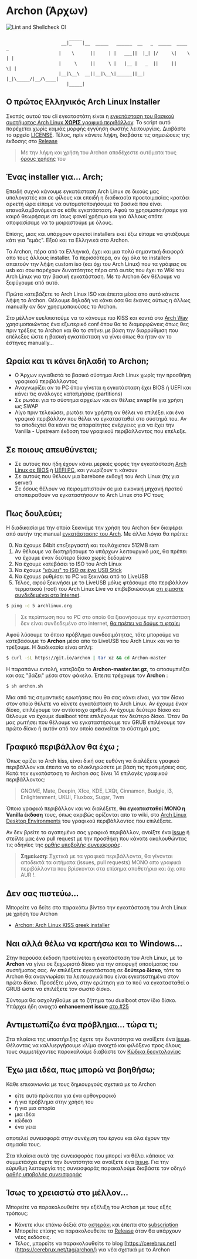# Archon (Άρχων)
![Lint and Shellcheck CI](https://github.com/CerebruxCode/Archon/workflows/CI/badge.svg?branch=develop)
```
                        _____  
                     __|_    |__  _____   ______  __   _  _____  ____   _  
                    |    \      ||     | |   ___||  |_| |/     \|    \ | | 
                    |     \     ||     \ |   |__ |   _  ||     ||     \| | 
                    |__|\__\  __||__|\__\|______||__| |_|\_____/|__/\____| 
                       |_____|                                            
```

## Ο πρώτος Ελληνικός Arch Linux Installer

Σκοπός αυτού του cli εγκαταστάτη είναι η [εγκατάσταση του βασικού συστήματος Arch Linux **ΧΩΡΙΣ** γραφικό περιβάλλον](https://cerebrux.net/tag/arch-install). Το script αυτό παρέχεται χωρίς καμιάς μορφής εγγύηση σωστής λειτουργίας. Διαβάστε το αρχείο [LICENSE](https://github.com/CerebruxCode/Archon/blob/master/LICENSE).
Τέλος, πρίν κάνετε λήψη, διαβάστε τις σημειώσεις της έκδοσης στο [Release](https://github.com/CerebruxCode/Archon/releases/latest)

> Με την λήψη και χρήση του Archon αποδέχεστε αυτόματα τους [όρους χρήσης](https://github.com/CerebruxCode/Archon/blob/master/LICENSE) του

## Ένας installer για... Arch;

Επειδή συχνά κάνουμε εγκατάσταση Arch Linux σε δικούς μας υπολογιστές και σε φίλους και επειδή η διαδικασία προετοιμασίας κρατάει αρκετή ώρα είπαμε να αυτοματοποιήσουμε τα βασικά που είναι επαναλαμβανόμενα σε κάθε εγκατάσταση. Αφού το χρησιμοποιήσαμε για καιρό θεωρήσαμε οτι ίσως φανεί χρήσιμο και για άλλους οπότε αποφασίσαμε να το μοιραστούμε με όλους.

Επίσης, μιας και υπάρχουν αρκετοί installers εκεί έξω είπαμε να φτιάξουμε κάτι για "εμάς". Εξού και τα Ελληνικά στο Archon. 

Το Archon, πέρα από τα Ελληνικά, έχει και μια πολύ σημαντική διαφορά απο τους άλλους installer. Τα περισσότερα, αν όχι όλα τα installers απαιτούν την λήψη custom iso (και όχι του Arch Linux) που τα γράφεις σε usb και σου παρέχουν δυνατότητες πέρα από αυτές που έχει το Wiki του Arch Linux για την βασική εγκατάσταση. Με το Archon δεν θέλουμε να ξεφύγουμε από αυτό. 

Πρώτα κατεβάζετε το Arch Linux ISO και έπειτα μέσα απο αυτό κάνετε λήψη το Archon. Θέλουμε δηλαδή να κάνει όσα θα έκανες ούτως η άλλως manually αν δεν χρησιμοποιούσες το Archon.

Στο μέλλον ευελπιστούμε να το κάνουμε πιο KISS και κοντά στο [Arch Way](https://wiki.archlinux.org/index.php/The_Arch_Way_(%D0%A1%D1%80%D0%BF%D1%81%D0%BA%D0%B8)) χρησιμοποιώντας ένα εξωτερικό conf όπου θα το διαμορφώνεις όπως θες πριν τρέξεις το Archon και θα το στήνει με βάση την διαρρύθμιση που επέλεξες ώστε η βασική εγκατάσταση να γίνει όπως θα ήταν αν το έστηνες manually...

## Ωραία και τι κάνει δηλαδή το Archon;

* Ο Άρχων εγκαθιστά το βασικό σύστημα Arch Linux χωρίς την προσθήκη γραφικού περιβάλλοντος
* Αναγνωρίζει αν το PC όπου γίνεται η εγκατάσταση έχει BIOS ή UEFI και κάνει τις ανάλογες κατατμήσεις (partitions)
* Σε ρωτάει για το σύστημα αρχείων και αν θέλεις swapfile για χρήση ως SWAP
* Λίγο πριν τελειώσει, ρωτάει τον χρήστη αν θέλει να επιλέξει και ένα γραφικό περιβάλλον που θέλει να εγκατασταθεί στο σύστημά του. Αν το αποδεχτεί θα κάνει τις απαραίτητες ενέργειες για να έχει την Vanilla - Upstream έκδοση του γραφικού περιβάλλοντος που επέλεξε.

## Σε ποιους απευθύνεται;

* Σε αυτούς που ήδη έχουν κάνει μερικές φορές την εγκατάσταση [Arch Linux σε BIOS](https://cerebrux.net/2017/06/29/egkatastasi-arch-linux-se-bios-pc/) ή [UEFI PC](https://cerebrux.net/2017/06/29/egkatastasi-arch-linux-se-uefi-pc/), και γνωρίζουν τι κάνουν
* Σε αυτούς που θέλουν μια barebone εκδοχή του Arch Linux (πχ για server)
* Σε όσους θέλουν να πειραματιστούν σε μια εικονική μηχανή προτού αποπειραθούν να εγκαταστήσουν το Arch Linux στο PC τους

## Πως δουλεύει;

Η διαδικασία με την οποία ξεκινάμε την χρήση του Archon δεν διαφέρει από αυτήν της manual [εγκατάστασης του Arch](https://wiki.archlinux.org/index.php/installation_guide#Pre-installation). Με άλλα λόγια θα πρέπει:

0. Nα έχουμε 64bit επεξεργαστή και τουλάχιστον 512MB ram
1. Αν θέλουμε να διατηρήσουμε το υπάρχων λειτουργικό μας, θα πρέπει να έχουμε έναν δεύτερο δίσκο χωρίς δεδομένα
2. Να έχουμε κατεβάσει το ISO του Arch Linux
3. Να έχουμε ["κάψει" το ISO σε ένα USB Stick ](https://cerebrux.net/2018/03/15/%ce%b5%cf%8d%ce%ba%ce%bf%ce%bb%ce%b7-%ce%b5%ce%b3%ce%b3%cf%81%ce%b1%cf%86%ce%ae-iso-%ce%ba%ce%b1%ce%b9-img-%ce%b1%cf%81%cf%87%ce%b5%ce%af%cf%89%ce%bd-%cf%83%ce%b5-usb-sd-%ce%ba%ce%ac%cf%81%cf%84/)
4. Να έχουμε ρυθμίσει το PC να ξεκινάει από το LiveUSB
5. Τέλος, αφού ξεκινήσει με το LiveUSB μόλις φτάσουμε στο περιβάλλον τερματικού (root) του Arch Linux Live να επιβεβαιώσουμε [οτι είμαστε συνδεδεμένοι στο Internet](https://wiki.archlinux.org/index.php/installation_guide#Connect_to_the_Internet).

```bash
$ ping -c 5 archlinux.org
```
> Σε περίπτωση που το PC στο οποίο θα ξεκινήσουμε την εγκατάσταση δεν είναι συνδεδεμένο στο internet, [θα πρέπει να δούμε τι φταίει](https://wiki.archlinux.org/index.php/installation_guide#Connect_to_the_Internet)

Αφού λύσουμε το όποιο πρόβλημα συνδεσιμότητας, τότε μπορούμε να κατεβάσουμε το **Archon** μέσα απο το LiveUSB του Arch Linux και να το τρέξουμε. Η διαδικασία είναι απλή:

```bash
$ curl -sL https://git.io/archon | tar xz && cd Archon-master
```
Η παραπάνω εντολή, κατεβάζει το **Archon-master.tar.gz**, το αποσυμπιέζει και σας "βάζει" μέσα στον φάκελο. Έπειτα τρέχουμε τον **Archon** :

```bash
$ sh archon.sh
```
Μια από τις σημαντικές ερωτήσεις που θα σας κάνει είναι, για τον δίσκο στον οποίο θέλετε να κάνετε εγκατάσταση το Arch Linux. Αν έχουμε έναν δίσκο, επιλέγουμε τον αντίστοιχο αριθμό. Αν έχουμε δεύτερο δίσκο και θέλουμε να έχουμε dualboot τότε επιλέγουμε τον δεύτερο δίσκο. Όταν θα μας ρωτήσει που θέλουμε να εγκαταστήσουμε τον GRUB επιλέγουμε τον πρώτο δίσκο ή αυτόν από τον οποίο εκκινείται το σύστημά μας.

## Γραφικό περιβάλλον θα έχω ;

Όπως ορίζει το Arch kiss, είναι δική σας ευθύνη να διαλέξετε γραφικό περιβάλλον και έπειτα να το ολοκληρώσετε με βάση τις προτιμήσεις σας. Κατά την εγκατάσταση το Archon σας δίνει 14 επιλογές γραφικού περιβάλλοντος:

>GNOME, Mate, Deepin, Xfce, KDE, LXQt, Cinnamon, Budgie, i3, Enlightenment, UKUI, Fluxbox, Sugar, Twm

Όποιο γραφικό περιβάλλον και να διαλέξετε, **θα εγκατασταθεί ΜΟΝΟ η Vanilla έκδοση** τους, όπως ακριβώς ορίζονται απο το wiki, στο [Arch Linux Desktop Environments](https://wiki.archlinux.org/index.php/desktop_environment) του γραφικού περιβάλλοντος που επιλέξατε.

Αν δεν βρείτε το αγαπημένο σας γραφικό περιβάλλον, ανοίξτε ένα [issue](https://github.com/CerebruxCode/Archon/issues) ή στείλτε μας ένα pull request με την προσθήκη που κάνατε ακολουθώντας τις οδηγίες της [ορθής υποβολής συνεισφοράς](https://github.com/CerebruxCode/Archon/blob/master/CONTRIBUTING.md). 

>**Σημείωση:** Σχετικά με τα γραφικά περιβάλλοντα, θα γίνονται αποδεκτά τα αιτήματα (issues, pull requests) ΜΟΝΟ απο γραφικά περιβάλλοντα που βρίσκονται στα επίσημα αποθετήρια και όχι απο AUR !. 

## Δεν σας πιστεύω...

Μπορείτε να δείτε στο παρακάτω βίντεο την εγκατάσταση του Arch Linux με χρήση του Archon 

- [Archon: Arch Linux KISS greek installer](https://youtu.be/xzsF8TsHejc)

## Ναι αλλά θέλω να κρατήσω και το Windows...

Στην παρούσα έκδοση προτείνεται η εγκατάσταση του Arch Linux, με το **Archon** να γίνει σε ξεχωριστό δίσκο για την αποφυγή σπασίματος του συστήματος σας. Αν επιλέξετε εγκατάσταση σε **δεύτερο δίσκο**, τότε το Archon θα αναγνωρίσει τα λειτουργικά που είναι εγκατεστημένα στον πρώτο δίσκο. Προσέξτε μόνο, στην ερώτηση για το πού να εγκατασταθεί ο GRUB ώστε να επιλέξετε τον σωστό δίσκο.

Σύντομα θα ασχοληθούμε με το ζήτημα του dualboot στον ίδιο δίσκο. Υπάρχει ήδη ανοιχτό **enhancement issue** [στο #25](https://github.com/CerebruxCode/Archon/issues/25) 

## Αντιμετωπίζω ένα πρόβλημα... τώρα τι;

Στα πλαίσια της υποστήριξης έχετε την δυνατότητα να ανοίξετε ένα [issue](https://github.com/CerebruxCode/Archon/issues). Θέλοντας να καλλιεργήσουμε κλίμα ανοιχτό και φιλόξενο προς όλους τους συμμετέχοντες παρακαλούμε διαβάστε τον [Κώδικα δεοντολογίας](https://github.com/CerebruxCode/Archon/blob/master/CODE_OF_CONDUCT.md)

## Έχω μια ιδέα, πως μπορώ να βοηθήσω;

Κάθε επικοινωνία με τους δημιουργούς σχετικά με το Archon

- είτε αυτό πρόκειται για ένα ορθογραφικό
- ή για πρόβλημα στην χρήση του
- ή για μια απορία
- μια ιδέα
- κώδικα
- ένα γεια

αποτελεί συνεισφορά στην συνέχιση του έργου και όλα έχουν την σημασία τους.

Στα πλαίσια αυτά της συνεισφοράς που μπορεί να θέλει κάποιος να συμμετάσχει έχετε την δυνατότητα να ανοίξετε ένα [issue](https://github.com/CerebruxCode/Archon/issues). Για την εύρυθμη λειτουργία της συνεισφοράς παρακαλούμε διαβάστε τον οδηγό [ορθής υποβολής συνεισφοράς](https://github.com/CerebruxCode/Archon/blob/master/CONTRIBUTING.md)

## Ίσως το χρειαστώ στο μέλλον...

Μπορείτε να παρακολουθείτε την εξέλιξη του Archon με τους εξής τρόπους:

- Κάνετε κλικ επάνω δεξιά στο [αστεράκι](https://github.com/CerebruxCode/Archon/stargazers) και έπειτα στο [subscription](https://github.com/CerebruxCode/Archon/subscription)
- Μπορείτε επίσης να παρακολουθείτε τα [Release](https://github.com/CerebruxCode/Archon/releases/latest) όταν θα υπάρχουν νέες εκδόσεις.
- Τέλος, μπορείτε να παρακολουθείτε το blog [https://cerebrux.net](https://cerebrux.net/tag/archon/) για νέα σχετικά με το Archon
